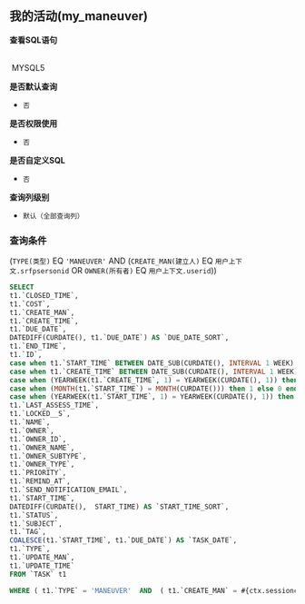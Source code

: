 ## 我的活动(my_maneuver) <!-- {docsify-ignore-all} -->



<p class="panel-title"><b>查看SQL语句</b></p>
<br>

<el-row>
&nbsp;<el-tag @click="MYSQL5 = true">MYSQL5</el-tag>
</el-row>

<br>
<p class="panel-title"><b>是否默认查询</b></p>

* `否`

<p class="panel-title"><b>是否权限使用</b></p>

* `否`

<p class="panel-title"><b>是否自定义SQL</b></p>

* `否`

<p class="panel-title"><b>查询列级别</b></p>

* `默认（全部查询列）`



### 查询条件

(`TYPE(类型)` EQ `'MANEUVER'` AND (`CREATE_MAN(建立人)` EQ `用户上下文.srfpsersonid` OR `OWNER(所有者)` EQ `用户上下文.userid`))





<el-dialog v-model="MYSQL5" title="MYSQL5">

```sql
SELECT
t1.`CLOSED_TIME`,
t1.`COST`,
t1.`CREATE_MAN`,
t1.`CREATE_TIME`,
t1.`DUE_DATE`,
DATEDIFF(CURDATE(), t1.`DUE_DATE`) AS `DUE_DATE_SORT`,
t1.`END_TIME`,
t1.`ID`,
case when t1.`START_TIME` BETWEEN DATE_SUB(CURDATE(), INTERVAL 1 WEEK) AND DATE_SUB(CURDATE(), INTERVAL 1 DAY) then 1 else 0 end AS `IS_LAST_WEEK`,
case when t1.`CREATE_TIME` BETWEEN DATE_SUB(CURDATE(), INTERVAL 1 WEEK) AND DATE_SUB(CURDATE(), INTERVAL 1 DAY) then 1 else 0 end AS `IS_NEW_LAST_WEEK`,
case when (YEARWEEK(t1.`CREATE_TIME`, 1) = YEARWEEK(CURDATE(), 1)) then 1 else 0 end AS `IS_NEW_THIS_WEEK`,
case when (MONTH(t1.`START_TIME`) = MONTH(CURDATE())) then 1 else 0 end AS `IS_THIS_MONTH`,
case when (YEARWEEK(t1.`START_TIME`, 1) = YEARWEEK(CURDATE(), 1)) then 1 else 0 end AS `IS_THIS_WEEK`,
t1.`LAST_ASSESS_TIME`,
t1.`LOCKED__S`,
t1.`NAME`,
t1.`OWNER`,
t1.`OWNER_ID`,
t1.`OWNER_NAME`,
t1.`OWNER_SUBTYPE`,
t1.`OWNER_TYPE`,
t1.`PRIORITY`,
t1.`REMIND_AT`,
t1.`SEND_NOTIFICATION_EMAIL`,
t1.`START_TIME`,
DATEDIFF(CURDATE(),  START_TIME) AS `START_TIME_SORT`,
t1.`STATUS`,
t1.`SUBJECT`,
t1.`TAG`,
COALESCE(t1.`START_TIME`, t1.`DUE_DATE`) AS `TASK_DATE`,
t1.`TYPE`,
t1.`UPDATE_MAN`,
t1.`UPDATE_TIME`
FROM `TASK` t1 

WHERE ( t1.`TYPE` = 'MANEUVER'  AND  ( t1.`CREATE_MAN` = #{ctx.sessioncontext.srfpsersonid}  OR  t1.`OWNER` = #{ctx.sessioncontext.userid} ) )
```

</el-dialog>

<script>
 const { createApp } = Vue
  createApp({
    data() {
      return {
                MYSQL5 : false
        
      }
    },
    methods: {
    }
  }).use(ElementPlus).mount('#app')
</script>